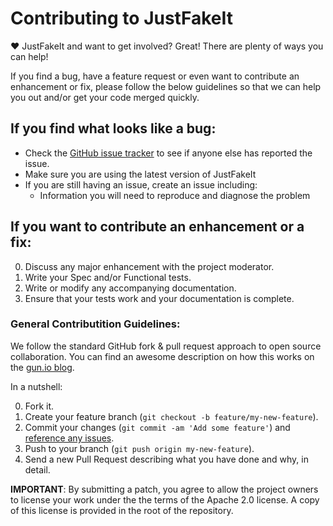 ﻿# Contributing to JustFakeIt

♥ JustFakeIt and want to get involved?
Great! There are plenty of ways you can help!

If you find a bug, have a feature request or even want to contribute an enhancement or fix, please follow the below guidelines so that we can help you out and/or get your code merged quickly.

## If you find what looks like a bug:

* Check the [GitHub issue tracker](http://github.com/justeat/JustFakeIt/issues/) to see if anyone else has reported the issue.
* Make sure you are using the latest version of JustFakeIt
* If you are still having an issue, create an issue including:
  * Information you will need to reproduce and diagnose the problem

## If you want to contribute an enhancement or a fix:

0. Discuss any major enhancement with the project moderator.
0. Write your Spec and/or Functional tests.
0. Write or modify any accompanying documentation.
0. Ensure that your tests work and your documentation is complete.


### General Contributition Guidelines:
We follow the standard GitHub fork & pull request approach to open source collaboration.
You can find an awesome description on how this works on the [gun.io blog](https://gun.io/blog/how-to-github-fork-branch-and-pull-request/).

In a nutshell:

0. Fork it.
0. Create your feature branch (`git checkout -b feature/my-new-feature`).
0. Commit your changes (`git commit -am 'Add some feature'`) and [reference any issues](https://github.com/blog/831-issues-2-0-the-next-generation).
0. Push to your branch (`git push origin my-new-feature`).
0. Send a new Pull Request describing what you have done and why, in detail.

**IMPORTANT**: By submitting a patch, you agree to allow the project owners to
license your work under the the terms of the Apache 2.0 license. A copy of this
license is provided in the root of the repository.

